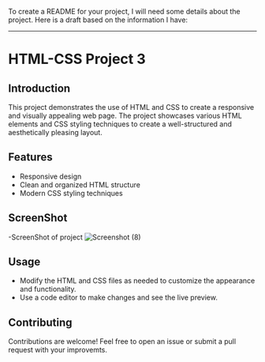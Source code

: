 To create a README for your project, I will need some details about the project. Here is a draft based on the information I have:

---

# HTML-CSS Project 3

## Introduction
This project demonstrates the use of HTML and CSS to create a responsive and visually appealing web page. The project showcases various HTML elements and CSS styling techniques to create a well-structured and aesthetically pleasing layout.

## Features
- Responsive design
- Clean and organized HTML structure
- Modern CSS styling techniques

## ScreenShot
-ScreenShot of project
![Screenshot (8)](https://github.com/user-attachments/assets/53275508-7b2a-4dd8-b892-1fedfa23d08b)


## Usage
- Modify the HTML and CSS files as needed to customize the appearance and functionality.
- Use a code editor to make changes and see the live preview.

## Contributing
Contributions are welcome! Feel free to open an issue or submit a pull request with your improvemts.
